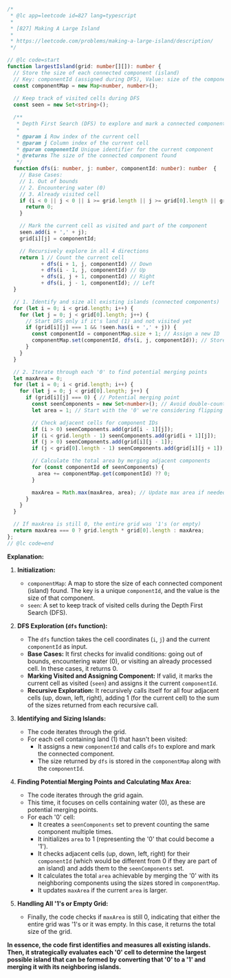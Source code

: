 ```typescript
/*
 * @lc app=leetcode id=827 lang=typescript
 *
 * [827] Making A Large Island
 *
 * https://leetcode.com/problems/making-a-large-island/description/
 */

// @lc code=start
function largestIsland(grid: number[][]): number {
  // Store the size of each connected component (island)
  // Key: componentId (assigned during DFS), Value: size of the component
  const componentMap = new Map<number, number>(); 
  
  // Keep track of visited cells during DFS
  const seen = new Set<string>();

  /**
   * Depth First Search (DFS) to explore and mark a connected component.
   *
   * @param i Row index of the current cell
   * @param j Column index of the current cell
   * @param componentId Unique identifier for the current component
   * @returns The size of the connected component found
   */
  function dfs(i: number, j: number, componentId: number): number  {
    // Base Cases:
    // 1. Out of bounds
    // 2. Encountering water (0)
    // 3. Already visited cell
    if (i < 0 || j < 0 || i >= grid.length || j >= grid[0].length || grid[i][j] === 0 || seen.has(i + ',' + j)) {
      return 0; 
    }

    // Mark the current cell as visited and part of the component
    seen.add(i + ',' + j);
    grid[i][j] = componentId;

    // Recursively explore in all 4 directions
    return 1 // Count the current cell
           + dfs(i + 1, j, componentId) // Down
           + dfs(i - 1, j, componentId) // Up
           + dfs(i, j + 1, componentId) // Right
           + dfs(i, j - 1, componentId); // Left
  }

  // 1. Identify and size all existing islands (connected components)
  for (let i = 0; i < grid.length; i++) {
    for (let j = 0; j < grid[0].length; j++) {
      // Start DFS only if it's land (1) and not visited yet
      if (grid[i][j] === 1 && !seen.has(i + ',' + j)) {
        const componentId = componentMap.size + 1; // Assign a new ID
        componentMap.set(componentId, dfs(i, j, componentId)); // Store the size
      }
    }
  }

  // 2. Iterate through each '0' to find potential merging points
  let maxArea = 0; 
  for (let i = 0; i < grid.length; i++) {
    for (let j = 0; j < grid[0].length; j++) {
      if (grid[i][j] === 0) { // Potential merging point
        const seenComponents = new Set<number>(); // Avoid double-counting components
        let area = 1; // Start with the '0' we're considering flipping to '1'

        // Check adjacent cells for component IDs
        if (i > 0) seenComponents.add(grid[i - 1][j]);
        if (i < grid.length - 1) seenComponents.add(grid[i + 1][j]);
        if (j > 0) seenComponents.add(grid[i][j - 1]);
        if (j < grid[0].length - 1) seenComponents.add(grid[i][j + 1]);

        // Calculate the total area by merging adjacent components
        for (const componentId of seenComponents) {
          area += componentMap.get(componentId) ?? 0; 
        }

        maxArea = Math.max(maxArea, area); // Update max area if needed
      }
    }
  }

  // If maxArea is still 0, the entire grid was '1's (or empty)
  return maxArea === 0 ? grid.length * grid[0].length : maxArea;
};
// @lc code=end
```

**Explanation:**

1. **Initialization:**
   - `componentMap`: A map to store the size of each connected component (island) found. The key is a unique `componentId`, and the value is the size of that component.
   - `seen`: A set to keep track of visited cells during the Depth First Search (DFS).

2. **DFS Exploration (`dfs` function):**
   - The `dfs` function takes the cell coordinates (`i`, `j`) and the current `componentId` as input.
   - **Base Cases:** It first checks for invalid conditions: going out of bounds, encountering water (0), or visiting an already processed cell. In these cases, it returns 0.
   - **Marking Visited and Assigning Component:** If valid, it marks the current cell as visited (`seen`) and assigns it the current `componentId`.
   - **Recursive Exploration:** It recursively calls itself for all four adjacent cells (up, down, left, right), adding 1 (for the current cell) to the sum of the sizes returned from each recursive call.

3. **Identifying and Sizing Islands:**
   - The code iterates through the grid.
   - For each cell containing land (1) that hasn't been visited:
     - It assigns a new `componentId` and calls `dfs` to explore and mark the connected component. 
     - The size returned by `dfs` is stored in the `componentMap` along with the `componentId`.

4. **Finding Potential Merging Points and Calculating Max Area:**
   - The code iterates through the grid again.
   - This time, it focuses on cells containing water (0), as these are potential merging points.
   - For each '0' cell:
     - It creates a `seenComponents` set to prevent counting the same component multiple times.
     - It initializes `area` to 1 (representing the '0' that could become a '1').
     - It checks adjacent cells (up, down, left, right) for their `componentId` (which would be different from 0 if they are part of an island) and adds them to the `seenComponents` set.
     - It calculates the total `area` achievable by merging the '0' with its neighboring components using the sizes stored in `componentMap`.
     - It updates `maxArea` if the current `area` is larger.

5. **Handling All '1's or Empty Grid:**
   - Finally, the code checks if `maxArea` is still 0, indicating that either the entire grid was '1's or it was empty. In this case, it returns the total size of the grid. 

**In essence, the code first identifies and measures all existing islands. Then, it strategically evaluates each '0' cell to determine the largest possible island that can be formed by converting that '0' to a '1' and merging it with its neighboring islands.** 
